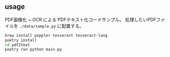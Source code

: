 ## usage

PDF画像化 + OCR による PDFテキスト化コードサンプル。
処理したいPDFファイルを `./data/sample.py` に配置する。

```sh
brew install poppler tesseract tesseract-lang
poetry install
cd pdf2text
poetry run python main.py
```
